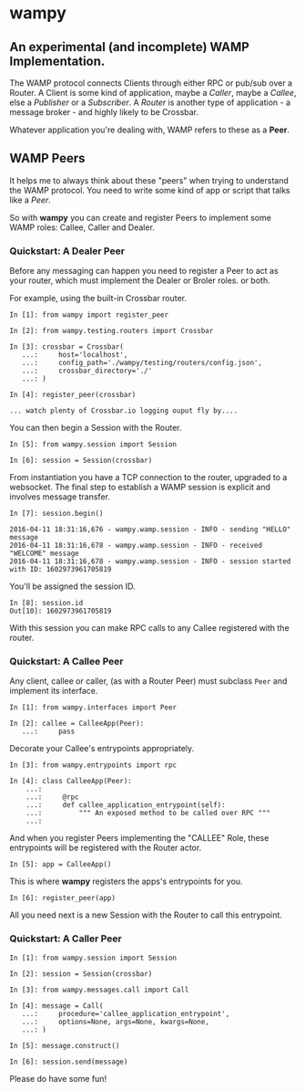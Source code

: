 # wampy

## An experimental (and incomplete) WAMP Implementation.

The WAMP protocol connects Clients through either RPC or pub/sub over a Router. A Client is some kind of application, maybe a *Caller*, maybe a *Callee*, else a *Publisher* or a *Subscriber*. A *Router* is another type of application - a message broker - and highly likely to be Crossbar.

Whatever application you're dealing with, WAMP refers to these as a __Peer__.

## WAMP Peers

It helps me to always think about these "peers" when trying to understand the WAMP protocol. You need to write some kind of app or script that talks like a *Peer*.

So with __wampy__ you can create and register Peers to implement some WAMP roles: Callee, Caller and Dealer.

### Quickstart: A Dealer Peer

Before any messaging can happen you need to register a Peer to act as your router, which must implement the Dealer or Broler roles. or both.

For example, using the built-in Crossbar router.

	In [1]: from wampy import register_peer

	In [2]: from wampy.testing.routers import Crossbar

	In [3]: crossbar = Crossbar(
	   ...: 	host='localhost',
       ...: 	config_path='./wampy/testing/routers/config.json',
       ...: 	crossbar_directory='./'
       ...: )

    In [4]: register_peer(crossbar)

    ... watch plenty of Crossbar.io logging ouput fly by....

You can then begin a Session with the Router.

	In [5]: from wampy.session import Session

	In [6]: session = Session(crossbar)

From instantiation you have a TCP connection to the router, upgraded to a websocket. The final step to establish a WAMP session is explicit and involves message transfer.

	In [7]: session.begin()

	2016-04-11 18:31:16,676 - wampy.wamp.session - INFO - sending "HELLO" message
	2016-04-11 18:31:16,678 - wampy.wamp.session - INFO - received "WELCOME" message
	2016-04-11 18:31:16,678 - wampy.wamp.session - INFO - session started with ID: 1602973961705819

You'll be assigned the session ID.

	In [8]: session.id
	Out[10]: 1602973961705819

With this session you can make RPC calls to any Callee registered with the router.

### Quickstart: A Callee Peer

Any client, callee or caller, (as with a Router Peer) must subclass `Peer` and implement its interface.

	In [1]: from wampy.interfaces import Peer

	In [2]: callee = CalleeApp(Peer):
	   ...:		pass

Decorate your Callee's entrypoints appropriately.

	In [3]: from wampy.entrypoints import rpc

	In [4]: class CalleeApp(Peer):
		...:
		...:     @rpc
		...:     def callee_application_entrypoint(self):
		...:         """ An exposed method to be called over RPC """
		...:

And when you register Peers implementing the "CALLEE" Role, these entrypoints will be registered with the Router actor.

	In [5]: app = CalleeApp()

This is where __wampy__ registers the apps's entrypoints for you.

	In [6]: register_peer(app)

All you need next is a new Session with the Router to call this entrypoint.

### Quickstart: A Caller Peer

	In [1]: from wampy.session import Session

	In [2]: session = Session(crossbar)

	In [3]: from wampy.messages.call import Call

	In [4]: message = Call(
	   ...: 	procedure='callee_application_entrypoint',
	   ...: 	options=None, args=None, kwargs=None,
	   ...: )

	In [5]: message.construct()

	In [6]: session.send(message)

Please do have some fun!
